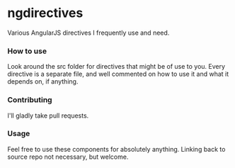 ngdirectives
============

Various AngularJS directives I frequently use and need.

### How to use

Look around the src folder for directives that might be of use to you. Every directive is a separate file, and well commented on how to use it and what it depends on, if anything.

### Contributing

I'll gladly take pull requests.

### Usage

Feel free to use these components for absolutely anything. Linking back to source repo not necessary, but welcome.
